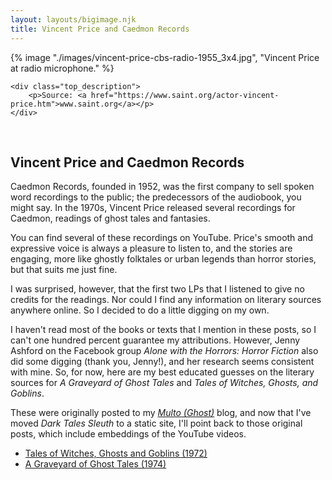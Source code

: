 ```yaml
---
layout: layouts/bigimage.njk
title: Vincent Price and Caedmon Records
---
```


<div class="top_container">
    {% image "./images/vincent-price-cbs-radio-1955_3x4.jpg", "Vincent Price at radio microphone." %}

    <div class="top_description">
        <p>Source: <a href="https://www.saint.org/actor-vincent-price.htm">www.saint.org</a></p>
    </div>
</div>

<br>

<div class="message-box">
<h2>Vincent Price and Caedmon Records</h2>

Caedmon Records, founded in 1952, was the first company to sell spoken word recordings to the public; the predecessors of the audiobook, you might say. In the 1970s, Vincent Price released several recordings for Caedmon, readings of ghost tales and fantasies.

You can find several of these recordings on YouTube. Price's smooth and expressive voice is always a pleasure to listen to, and the stories are engaging, more like ghostly folktales or urban legends than horror stories, but that suits me just fine.

I was surprised, however, that the first two LPs that I listened to give no credits for the readings. Nor could I find any information on literary sources anywhere online. So I decided to do a little digging on my own.

I haven't read most of the books or texts that I mention in these posts, so I can't one hundred percent guarantee my attributions. However, Jenny Ashford on the Facebook group _Alone with the Horrors: Horror Fiction_ also did some digging (thank you, Jenny!), and her research seems consistent with mine. So, for now, here are my best educated guesses on the literary sources for _A Graveyard of Ghost Tales_ and _Tales of Witches, Ghosts, and Goblins_.

These were originally posted to my [_Multo (Ghost)_](https://multoghost.wordpress.com/) blog, and now that I've moved *Dark Tales Sleuth* to a static site, I'll point back to those original posts, which include embeddings of the YouTube videos.

- [Tales of Witches, Ghosts and Goblins (1972)](https://multoghost.wordpress.com/2019/09/24/vincent-price-reads-tales-of-witches-ghosts-and-goblins/)
- [A Graveyard of Ghost Tales (1974)](https://multoghost.wordpress.com/2019/09/23/vincent-price-reads-a-graveyard-of-ghost-tales/)


</div> 
